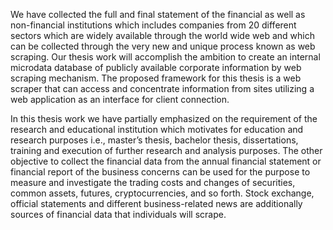 We have collected the full and final statement of the financial as well as non-financial institutions which includes companies from 20 different sectors which are widely 
available through the world wide web and which can be collected through the very new and unique process known as web scraping. 
Our thesis work will accomplish the ambition to create an internal microdata database of publicly available corporate information by web scraping mechanism. 
The proposed framework for this thesis is a web scraper that can access and concentrate information from sites utilizing a web application as an interface for client connection. 

In this thesis work we have partially emphasized on the requirement of the research and educational institution which motivates for education and research purposes 
i.e., master’s thesis, bachelor thesis, dissertations, training and execution of further research and analysis purposes. 
The other objective to collect the financial data from the annual financial statement or financial report of the business concerns 
can be used for the purpose to measure and investigate the trading costs and changes of securities, common assets, futures, cryptocurrencies, and so forth. 
Stock exchange, official statements and different business-related news are additionally sources of financial data that individuals will scrape.

